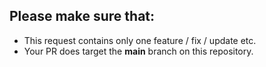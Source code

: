 ## Please make sure that:

- This request contains only one feature / fix / update etc.
- Your PR does target the **main** branch on this repository.
